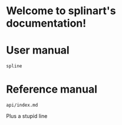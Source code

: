 # Welcome to splinart's documentation!

# User manual

```{toctree}
spline
```

# Reference manual

```{toctree}
api/index.md
```

Plus a stupid line
